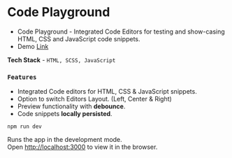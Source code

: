 # Code Playground

- Code Playground - Integrated Code Editors for testing and show-casing HTML, CSS and JavaScript code snippets.
- Demo [Link](https://chandankl5.github.io/Code-Playground/)
    
**Tech Stack** - `HTML, SCSS, JavaScript`

### `Features` 
- Integrated Code editors for HTML, CSS & JavaScript snippets.
- Option to switch Editors Layout. (Left, Center & Right)
- Preview functionality with **debounce**.
- Code snippets **locally persisted**.

`npm run dev`

Runs the app in the development mode.\
Open [http://localhost:3000](http://localhost:3000) to view it in the browser.
